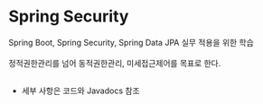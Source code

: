 # Spring Security
Spring Boot, Spring Security, Spring Data JPA 실무 적용을 위한 학습
<br><br>
정적권한관리를 넘어 동적권한관리, 미세접근제어를 목표로 한다.

## 
- 세부 사항은 코드와 Javadocs 참조
